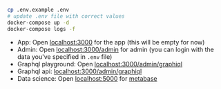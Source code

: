 
```sh
cp .env.example .env
# update .env file with correct values
docker-compose up -d
docker-compose logs -f
```

- App: Open [localhost:3000](http://localhost:3000) for the app (this will be empty for now)
- Admin: Open [localhost:3000/admin](http://localhost:3000/admin) for admin (you can login with the data you've specified in `.env` file)
- Graphql playground: Open [localhost:3000/admin/graphiql](http://localhost:3000/admin/graphiql)
- Graphql api: [localhost:3000/admin/graphiql](http://localhost:3000/admin/api)
- Data science: Open [localhost:5000](http://localhost:5000) for [metabase](https://www.metabase.com/)
